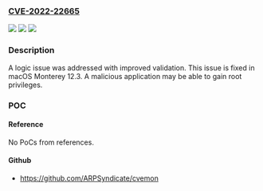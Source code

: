 ### [CVE-2022-22665](https://cve.mitre.org/cgi-bin/cvename.cgi?name=CVE-2022-22665)
![](https://img.shields.io/static/v1?label=Product&message=macOS&color=blue)
![](https://img.shields.io/static/v1?label=Version&message=n%2Fa&color=blue)
![](https://img.shields.io/static/v1?label=Vulnerability&message=A%20malicious%20application%20may%20be%20able%20to%20gain%20root%20privileges&color=brighgreen)

### Description

A logic issue was addressed with improved validation. This issue is fixed in macOS Monterey 12.3. A malicious application may be able to gain root privileges.

### POC

#### Reference
No PoCs from references.

#### Github
- https://github.com/ARPSyndicate/cvemon

